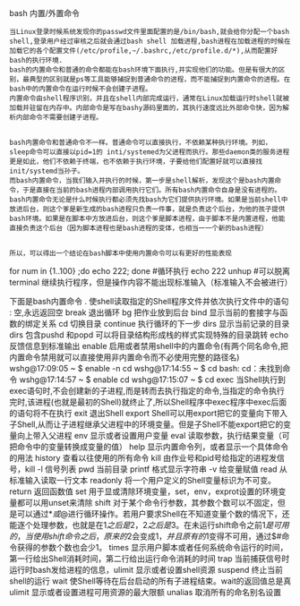 bash  内置/外置命令

	当Linux登录时候系统发现你的passwd文件里面配置的是/bin/bash,就会给你分配一个bash shell,登录用户经过审核之后就会通过bash shell 加载进程,bash进程在加载进程的时候在加载它的各个配置文件(/etc/profile,~/.bashrc,/etc/profile.d/*),从而配置好bash的执行环境.
	bash的内置命令和普通的命令都能在bash环境下面执行,并实现他们的功能。但是有很大的区别，最典型的区别就是ps等工具能够捕捉到普通命令的进程，而不能捕捉到内置命令的进程。在bash中的内置命令在运行时候不会创建子进程。
	内置命令由shell程序识别，并且在shell内部完成运行，通常在Linux加载运行时shell就被加载并驻留在内存中。内部命令是写在bashy源码里面的，其执行速度远比外部命令快，因为解析内部命令不需要创建子进程。


	bash内置命令和普通命令不一样。普通命令可以直接执行，不依赖某种执行环境。列如，sleep命令可以直接以pid=1的 inti/systemed为父进程而执行。那些daemon类的服务进程更是如此，他们不依赖于终端，也不依赖于执行环境，子要给他们配置好就可以直接找init/systemd当孙子。
	而bash内置命令，当我们输入并执行的时候，第一步是shell解析，发现这个是bash内置命令，于是直接在当前的bash进程内部调用执行它们。所有bash内置命令自身是没有进程的。
	bash内置命令无论是什么时候执行都必须先找bash为它们提供执行环境。如果是当前shell中放进后台，则这个爹是新生成的bash进程只负责一件事，就是负责这个后台，为他的孩子提供bash环境。如果是在脚本中方放进后台，则这个爹是脚本进程，由于脚本不是内置进程，他能直接负责这个后台（因为脚本进程也是bash进程的变体，也相当一一个新的bash进程）

	
	所以，可以得出一个结论在bash脚本中使用内置命令可以有更好的性能表现
	
for num in {1..100} ;do echo 222; done #循环执行 echo 222
unhup #可以脱离terminal 继续执行程序，但是操作内容不能出现标准输入（标准输入不会被进行）

下面是bash内置命令
.	使shell读取指定的Shell程序文件并依次执行文件中的语句
:	空,永远返回空
break	退出循环
bg	把作业放到后台
bind	显示当前的套接字与函数的绑定关系
cd	切换目录
continue	执行循环的下一步 
dirs	显示当前记录的目录 dirs 包含pushd 和popd 可以将目录结构形成栈的样式实现特殊的目录跳转
echo	反馈信息到标准输出
enable	启用或者禁用shell中的内置命令(有两个同名命令,把内置命令禁用就可以直接使用非内置命令而不必使用完整的路径名)
	wshg@17:09:05 ~ $ enable -n cd
	wshg@17:14:55 ~ $ cd
	bash: cd：未找到命令
	wshg@17:14:57 ~ $ enable cd
	wshg@17:15:07 ~ $ cd
exec	当Shell执行到exec语句时,不会创建新的子进程,而是转而去执行指定的命令,当指定的命令执行完时,该进程(也就是最初的Shell)就终止了,所以Shell程序中exec程序中exec后面的语句将不在执行
exit	退出Shell
export	Shell可以用export把它的变量向下带入子Shell,从而让子进程继承父进程中的环境变量。但是子Shell不能export把它的变量向上带入父进程
env	显示或者设置用户变量
eval	读取参数，执行结果变量（可把命令中的变量转换成变量的值）
help	显示内置命令列，或者显示一个具体命令的用法
history	查看以往使用的所有命令
kill	由作业号和pid号给指定的进程发信号，kill -l 信号列表
pwd	当前目录
printf	格式显示字符串 -v 给变量赋值
read	从标准输入读取一行文本
readonly	将一个用户定义的Shell变量标识为不可变。
return 	返回函数值
set	用于显或清除环境变量，set，env，exprot设置的环境变量都可以用unset来清除
shift	对于某个命令行参数，其参数个数可以不固定，但是可以通过$*或$@进行循环操作。若用户要求Shell在不知道变量个数的情况下，还能逐个处理参数，也就是在$1之后是$2，$2之后是$3。在未运行shift命令之前$1是可用的，当使用shift命令之后，原来的$2会变成$1，并且原有的$1变得不可用，通过$#命令获得的参数个数也会少1。
times	显示用户脚本或者任何系统命令运行的时间，第一行给出Shell消耗时间，第二行给出运行命令消耗的时间
trap	当前捕获信号时运行时bash发给进程的信息，ulimit 显示或者设置shell资源
suspend	终止当前shell的运行
wait  	使Shell等待在后台启动的所有子进程结束。wait的返回值总是真
ulimit	显示或者设置进程可用资源的最大限额
unalias	取消所有的命名别名设置